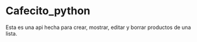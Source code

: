 # Cafecito_python
Esta es una api hecha para crear, mostrar, editar y borrar productos de una lista.
